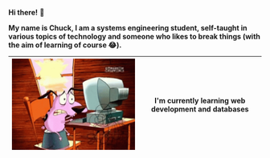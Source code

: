 **Hi there!** 👋

**My name is Chuck, I am a systems engineering student, self-taught in various topics of technology and someone who likes to break things (with the aim of learning of course 😂).**

| <img src="src/tenor.gif"  /> | I'm currently learning web development and databases |
| :--------------------------: | :--------------------------------------------------: |

<!--
**Chucklagos/Chucklagos** is a ✨ _special_ ✨ repository because its `README.md` (this file) appears on your GitHub profile.

Here are some ideas to get you started:

- 🔭 I’m currently working on ...
- 🌱 I’m currently learning ...
- 👯 I’m looking to collaborate on ...
- 🤔 I’m looking for help with ...
- 💬 Ask me about ...
- 📫 How to reach me: ...
- 😄 Pronouns: ...
- ⚡ Fun fact: ...
-->
